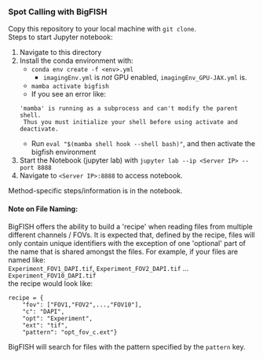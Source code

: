 ### Spot Calling with BigFISH
Copy this repository to your local machine with `git clone`.\
Steps to start Jupyter notebook:
1. Navigate to this directory
2. Install the conda environment with:
    * `conda env create -f <env>.yml`
       * `imagingEnv.yml` is *not* GPU enabled, `imagingEnv_GPU-JAX.yml` is.
    * `mamba activate bigfish` 
    * If you see an error like: 
   ```
   'mamba' is running as a subprocess and can't modify the parent shell.
    Thus you must initialize your shell before using activate and deactivate.
   ```
    * Run `eval "$(mamba shell hook --shell bash)"`, and then activate the bigfish environment
4. Start the Notebook (jupyter lab) with `jupyter lab --ip <Server IP> --port 8888`
5. Navigate to `<Server IP>:8888` to access notebook. 

Method-specific steps/information is in the notebook.

#### Note on File Naming:
BigFISH offers the ability to build a 'recipe' when reading files from multiple different channels / FOVs. It is expected that, defined by the recipe, files will only contain unique identifiers with the exception of one 'optional' part of the name that is shared amongst the files. For example, if your files are named like: \
`Experiment_FOV1_DAPI.tif`, `Experiment_FOV2_DAPI.tif` ... `Experiment_FOV10_DAPI.tif` \
the recipe would look like:
```
recipe = {
    "fov": ["FOV1,"FOV2",...,"FOV10"],
    "c": "DAPI",
    "opt": "Experiment",
    "ext": "tif",
    "pattern": "opt_fov_c.ext"}
```
BigFISH will search for files with the pattern specified by the `pattern` key. 
